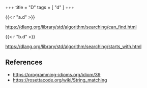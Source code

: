 +++
title = "D"
tags = [ "d" ]
+++

{{< r "a.d" >}}

<https://dlang.org/library/std/algorithm/searching/can_find.html>

{{< r "b.d" >}}

<https://dlang.org/library/std/algorithm/searching/starts_with.html>

## References

- <https://programming-idioms.org/idiom/39>
- <https://rosettacode.org/wiki/String_matching>
